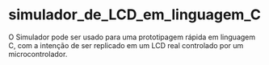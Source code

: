 # simulador_de_LCD_em_linguagem_C
O Simulador pode ser usado para uma prototipagem rápida em linguagem C, com a intenção de ser replicado em um LCD real controlado por um microcontrolador.
